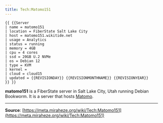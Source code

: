 ```yaml
---
title: Tech:Matomo151
---
```


```
{{ {{Server
| name = matomo151
| location = FiberState Salt Lake City
| host = matomo151.wikitide.net
| usage = Analytics
| status = running
| memory = 4GB
| cpu = 4 cores
| ssd = 20GB U.2 NVMe
| os = Debian 12
| type = KVM
| kernel =
| cloud = cloud15
| updated = {{REVISIONDAY}} {{REVISIONMONTHNAME}} {{REVISIONYEAR}}
}} }}
```

**matomo151** is a FiberState server in Salt Lake City, Utah running Debian Bookworm. It is a server that hosts [Matomo](https://meta.miraheze.org/wiki/Tech:Matomo).

----
**Source**: [https://meta.miraheze.org/wiki/Tech:Matomo151](https://meta.miraheze.org/wiki/Tech:Matomo151)
